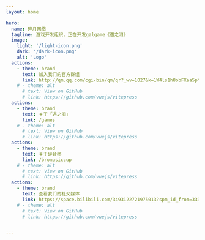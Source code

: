 ```yaml
---
layout: home

hero:
  name: 碎月网络
  tagline: 游戏开发组织，正在开发galgame《遇之泪》
  image:
    light: '/light-icon.png'
    dark: '/dark-icon.png'
    alt: 'Logo'
  actions:
    - theme: brand
      text: 加入我们的官方群组
      link: http://qm.qq.com/cgi-bin/qm/qr?_wv=1027&k=1W4ls1h8obFXaa5pYftMZbe98oR1zf0t&authKey=m110GOvWNFkzHZt33kKfl1DUPWqrpArzt2PHGe6jF1Mbb2nGwAytgA6se7B3ZEm9&noverify=0&group_code=796496095
    # - theme: alt
      # text: View on GitHub
      # link: https://github.com/vuejs/vitepress
  actions:
    - theme: brand
      text: 关于「遇之泪」
      link: /games
    # - theme: alt
      # text: View on GitHub
      # link: https://github.com/vuejs/vitepress
  actions:
    - theme: brand
      text: 关于碎音杯
      link: /bromusiccup
    # - theme: alt
      # text: View on GitHub
      # link: https://github.com/vuejs/vitepress
  actions:
    - theme: brand
      text: 查看我们的社交媒体
      link: https://space.bilibili.com/3493122721975013?spm_id_from=333.1007.0.0
    # - theme: alt
      # text: View on GitHub
      # link: https://github.com/vuejs/vitepress


---
```

<style>
/*爱的魔力转圈圈*/
.m-home-layout .image-src:hover {
  transform: translate(-50%, -50%) rotate(666turn);
  transition: transform 59s 1s cubic-bezier(0.3, 0, 0.8, 1);
}

.m-home-layout .details small {
  opacity: 0.8;
}

.m-home-layout .bottom-small {
  display: block;
  margin-top: 2em;
  text-align: right;
}
</style>
